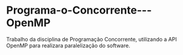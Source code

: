 # Programa-o-Concorrente---OpenMP
Trabalho da disciplina de Programação Concorrente, utilizando a API OpenMP para realizara  paralelização do software.
